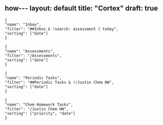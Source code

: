 how---
layout: default
title: "Cortex"
draft: true
---

```todoist
{
"name": "Inbox",
"filter": "##Inbox & !search: assessment | today",
"sorting": ["date"]
}
```

```todoist
{
"name": "Assessments",
"filter": "/Assessments",
"sorting": ["date"]
}
```
```todoist
{
"name": "Periodic Tasks",
"filter": "##Periodic Tasks & !/Justin Chem HW",
"sorting": ["date"]
}
```

```todoist
{
"name": "Chem Homework Tasks",
"filter": "/Justin Chem HW",
"sorting": ["priority", "date"]
}
```
